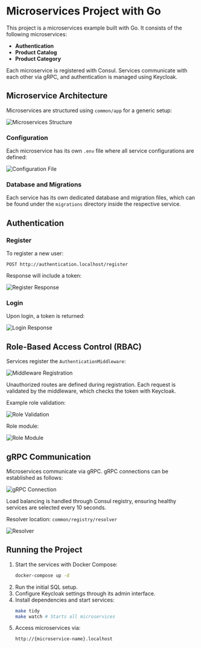 # Microservices Project with Go

This project is a microservices example built with Go. It consists of the following microservices:

- **Authentication**
- **Product Catalog**
- **Product Category**

Each microservice is registered with Consul. Services communicate with each other via gRPC, and authentication is managed using Keycloak.

## Microservice Architecture

Microservices are structured using `common/app` for a generic setup:

![Microservices Structure](https://github.com/user-attachments/assets/68a19ccf-87bb-4d3c-b612-ecf6463ee5c9)

### Configuration

Each microservice has its own `.env` file where all service configurations are defined:

![Configuration File](https://github.com/user-attachments/assets/144c19cf-6ad9-42d6-a50a-2f40dbfb8810)

### Database and Migrations

Each service has its own dedicated database and migration files, which can be found under the `migrations` directory inside the respective service.

## Authentication

### Register

To register a new user:

```
POST http://authentication.localhost/register
```

Response will include a token:

![Register Response](https://github.com/user-attachments/assets/6be099de-0290-4092-ba63-58b62d7047a9)

### Login

Upon login, a token is returned:

![Login Response](https://github.com/user-attachments/assets/5e994a2b-463f-4620-9bd0-629b4266bf87)

## Role-Based Access Control (RBAC)

Services register the `AuthenticationMiddleware`:

![Middleware Registration](https://github.com/user-attachments/assets/92ede1ea-4a16-492a-87cd-83897e67647f)

Unauthorized routes are defined during registration. Each request is validated by the middleware, which checks the token with Keycloak.

Example role validation:

![Role Validation](https://github.com/user-attachments/assets/35999f6a-af72-4daf-a128-f8f87252ce91)

Role module:

![Role Module](https://github.com/user-attachments/assets/5074bbc5-724c-43f1-a7c9-34fece30aca9)

## gRPC Communication

Microservices communicate via gRPC. gRPC connections can be established as follows:

![gRPC Connection](https://github.com/user-attachments/assets/f612b8c4-75a7-49c2-bf5a-9c3399303d85)

Load balancing is handled through Consul registry, ensuring healthy services are selected every 10 seconds.

Resolver location: `common/registry/resolver`

![Resolver](https://github.com/user-attachments/assets/4b7f74f8-08e1-4845-b689-4edd84101b57)

## Running the Project

1. Start the services with Docker Compose:
   ```sh
   docker-compose up -d
   ```
2. Run the initial SQL setup.
3. Configure Keycloak settings through its admin interface.
4. Install dependencies and start services:
   ```sh
   make tidy
   make watch # Starts all microservices
   ```
5. Access microservices via:
   ```
   http://{microservice-name}.localhost
   
